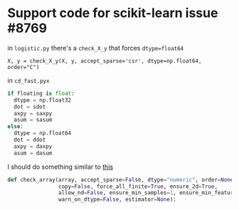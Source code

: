 Support code for scikit-learn issue #8769
=========================================

in `logistic.py` there's a `check_X_y` that forces `dtype=float64`

```
X, y = check_X_y(X, y, accept_sparse='csr', dtype=np.float64, order="C")
```

in `cd_fast.pyx`

```Python
if floating is float:
  dtype = np.float32
  dot = sdot
  axpy = saxpy
  asum = sasum
else:
  dtype = np.float64
  dot = ddot
  axpy = daxpy
  asum = dasum
```

I should do something similar to [this](https://github.com/scipy/scipy/issues/4873)

```python
def check_array(array, accept_sparse=False, dtype="numeric", order=None,
                copy=False, force_all_finite=True, ensure_2d=True,
                allow_nd=False, ensure_min_samples=1, ensure_min_features=1,
                warn_on_dtype=False, estimator=None):
```
